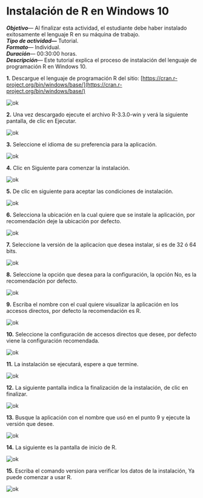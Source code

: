 Instalación de R en Windows 10
===================



***Objetivo***— Al finalizar esta actividad, el estudiante debe haber instalado exitosamente el lenguaje R en su máquina de trabajo.   
***Tipo de actividad*—** Tutorial.  
***Formato***— Individual.  
***Duración***— 00:30:00 horas.  
***Descripción***— Este tutorial explica el proceso de instalación del lenguaje de programación R en Windows 10.  

**1.** Descargue el lenguaje de programación R del sitio:
     [https://cran.r-project.org/bin/windows/base/](https://cran.r-project.org/bin/windows/base/)

![ok](https://raw.githubusercontent.com/yurymp/Ciencia-de-los-datos/TutorialR.md/imgR/1.png)

**2.** Una vez descargado ejecute el archivo R-3.3.0-win y verá la siguiente pantalla, de clic en Ejecutar.

![ok](https://raw.githubusercontent.com/yurymp/Ciencia-de-los-datos/TutorialR.md/imgR/2.png)

**3.** Seleccione el idioma de su preferencia para la aplicación.

![ok](https://raw.githubusercontent.com/yurymp/Ciencia-de-los-datos/TutorialR.md/imgR/3.png)

**4.** Clic en Siguiente para comenzar la instalación.

![ok](https://raw.githubusercontent.com/yurymp/Ciencia-de-los-datos/TutorialR.md/imgR/4.png)

**5.** De clic en siguiente para aceptar las condiciones de instalación. 

![ok](https://raw.githubusercontent.com/yurymp/Ciencia-de-los-datos/TutorialR.md/imgR/5.png)

**6.** Selecciona la ubicación en la cual quiere que se instale la aplicación, por recomendación deje la ubicación por defecto. 

![ok](https://raw.githubusercontent.com/yurymp/Ciencia-de-los-datos/TutorialR.md/imgR/6.png)

**7.** Seleccione la versión de la aplicacíon que desea instalar, si es de 32 ó 64 bits. 

![ok](https://raw.githubusercontent.com/yurymp/Ciencia-de-los-datos/TutorialR.md/imgR/7.png)

**8.** Seleccione la opción que desea para la configuración, la opción No, es la recomendación por defecto. 

![ok](https://raw.githubusercontent.com/yurymp/Ciencia-de-los-datos/TutorialR.md/imgR/8.png)

**9.** Escriba el nombre con el cual quiere visualizar la aplicación en los accesos directos, por defecto la recomendación es R. 

![ok](https://raw.githubusercontent.com/yurymp/Ciencia-de-los-datos/TutorialR.md/imgR/9.png)

**10.** Seleccione la configuración de accesos directos que desee, por defecto viene la configuración recomendada.

![ok](https://raw.githubusercontent.com/yurymp/Ciencia-de-los-datos/TutorialR.md/imgR/10.png)

**11.** La instalación se ejecutará, espere a que termine.

![ok](https://raw.githubusercontent.com/yurymp/Ciencia-de-los-datos/TutorialR.md/imgR/11.png)

**12.** La siguiente pantalla indica la finalización de la instalación, de clic en finalizar.

![ok](https://raw.githubusercontent.com/yurymp/Ciencia-de-los-datos/TutorialR.md/imgR/12.png)

**13.** Busque la aplicación con el nombre que usó en el punto 9 y ejecute la versión que desee.

![ok](https://raw.githubusercontent.com/yurymp/Ciencia-de-los-datos/TutorialR.md/imgR/13.png)

**14.** La siguiente es la pantalla de inicio de R.

![ok](https://raw.githubusercontent.com/yurymp/Ciencia-de-los-datos/TutorialR.md/imgR/14.png)

**15.** Escriba el comando version para verificar los datos de la instalación, Ya puede comenzar a usar R.

![ok](https://raw.githubusercontent.com/yurymp/Ciencia-de-los-datos/TutorialR.md/imgR/15.png)


